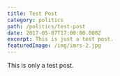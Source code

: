 ```yaml
---
title: Test Post
category: politics
path: /politics/test-post
date: 2017-05-07T17:00:00.000Z
excerpt: This is just a test post.
featuredImage: /img/imrs-2.jpg
---
```

This is only a test post.
